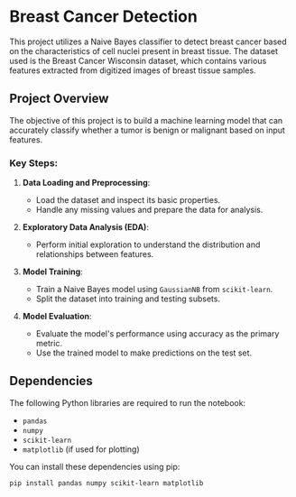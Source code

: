 # Breast Cancer Detection

This project utilizes a Naive Bayes classifier to detect breast cancer based on the characteristics of cell nuclei present in breast tissue. The dataset used is the Breast Cancer Wisconsin dataset, which contains various features extracted from digitized images of breast tissue samples.

## Project Overview

The objective of this project is to build a machine learning model that can accurately classify whether a tumor is benign or malignant based on input features.

### Key Steps:

1. **Data Loading and Preprocessing**:
    - Load the dataset and inspect its basic properties.
    - Handle any missing values and prepare the data for analysis.

2. **Exploratory Data Analysis (EDA)**:
    - Perform initial exploration to understand the distribution and relationships between features.

3. **Model Training**:
    - Train a Naive Bayes model using `GaussianNB` from `scikit-learn`.
    - Split the dataset into training and testing subsets.

4. **Model Evaluation**:
    - Evaluate the model's performance using accuracy as the primary metric.
    - Use the trained model to make predictions on the test set.

## Dependencies

The following Python libraries are required to run the notebook:

- `pandas`
- `numpy`
- `scikit-learn`
- `matplotlib` (if used for plotting)

You can install these dependencies using pip:

```bash
pip install pandas numpy scikit-learn matplotlib
